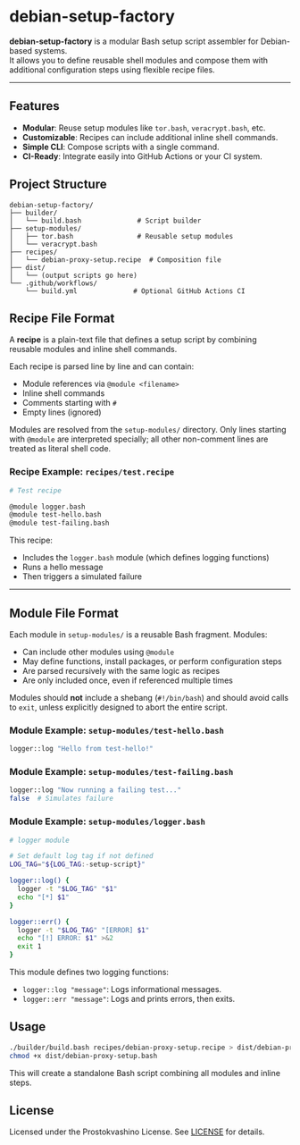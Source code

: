 # debian-setup-factory

**debian-setup-factory** is a modular Bash setup script assembler for Debian-based systems.  
It allows you to define reusable shell modules and compose them with additional configuration steps using flexible recipe files.

---

## Features

- **Modular**: Reuse setup modules like `tor.bash`, `veracrypt.bash`, etc.
- **Customizable**: Recipes can include additional inline shell commands.
- **Simple CLI**: Compose scripts with a single command.
- **CI-Ready**: Integrate easily into GitHub Actions or your CI system.

## Project Structure

```
debian-setup-factory/
├── builder/
│   └── build.bash              # Script builder
├── setup-modules/
│   ├── tor.bash                # Reusable setup modules
│   └── veracrypt.bash
├── recipes/
│   └── debian-proxy-setup.recipe  # Composition file
├── dist/
│   └── (output scripts go here)
└── .github/workflows/
    └── build.yml              # Optional GitHub Actions CI
```

## Recipe File Format

A **recipe** is a plain-text file that defines a setup script by combining reusable modules and inline shell commands.

Each recipe is parsed line by line and can contain:

* Module references via `@module <filename>`
* Inline shell commands
* Comments starting with `#`
* Empty lines (ignored)

Modules are resolved from the `setup-modules/` directory. Only lines starting with `@module` are interpreted specially; all other non-comment lines are treated as literal shell code.

### Recipe Example: `recipes/test.recipe`

```bash
# Test recipe

@module logger.bash
@module test-hello.bash
@module test-failing.bash
```

This recipe:

* Includes the `logger.bash` module (which defines logging functions)
* Runs a hello message
* Then triggers a simulated failure

---

## Module File Format

Each module in `setup-modules/` is a reusable Bash fragment. Modules:

* Can include other modules using `@module`
* May define functions, install packages, or perform configuration steps
* Are parsed recursively with the same logic as recipes
* Are only included once, even if referenced multiple times

Modules should **not** include a shebang (`#!/bin/bash`) and should avoid calls to `exit`, unless explicitly designed to abort the entire script.

### Module Example: `setup-modules/test-hello.bash`

```bash
logger::log "Hello from test-hello!"
```

### Module Example: `setup-modules/test-failing.bash`

```bash
logger::log "Now running a failing test..."
false  # Simulates failure
```

### Module Example: `setup-modules/logger.bash`

```bash
# logger module

# Set default log tag if not defined
LOG_TAG="${LOG_TAG:-setup-script}"

logger::log() {
  logger -t "$LOG_TAG" "$1"
  echo "[*] $1"
}

logger::err() {
  logger -t "$LOG_TAG" "[ERROR] $1"
  echo "[!] ERROR: $1" >&2
  exit 1
}
```

This module defines two logging functions:

* `logger::log "message"`: Logs informational messages.
* `logger::err "message"`: Logs and prints errors, then exits.

## Usage

```bash
./builder/build.bash recipes/debian-proxy-setup.recipe > dist/debian-proxy-setup.bash
chmod +x dist/debian-proxy-setup.bash
```

This will create a standalone Bash script combining all modules and inline steps.


## License

Licensed under the Prostokvashino License. See [LICENSE](LICENSE) for details.